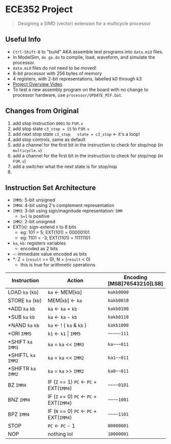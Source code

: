 # ECE352 Project
> Designing a SIMD (vector) extension for a multicycle processor

## Useful Info

- `Ctrl-Shift-B` to "build" AKA assemble test programs into `data.mid` files.
- In ModelSim, `do go.do` to compile, load, waveform, and simulate the processor.
- `data.mid` files do not need to be moved!
- 8-bit processor with 256 bytes of memory
- 4 registers, with 2-bit representations, labelled k0 through k3
- [Project Overview Video](https://www.youtube.com/watch?v=TWZiudul_ws)
- To test a new assembly program on the board with no change to processor hardware, use `processor/UPDATE_MIF.bat`.

## Changes from Original

1) add stop instruction `0001` to `FSM.v`
2) add stop state `c3_stop = 15` to `FSM.v`
3) add next stop state `c3_stop   state = c3_stop` <- it's a loop!
4) add stop controls, same as default
5) add a channel for the first bit in the instruction to check for stop/nop (in `multicycle.v`)
6) add a channel for the first bit in the instruction to check for stop/nop (in `FSM.v`)
7) add a switcher what the next state is for stop/nop
8) 

## Instruction Set Architecture

- `IMM5`: 5-bit unsigned
- `IMM4`: 4-bit using 2's complement representation
- `IMM3`: 3-bit using sign/magnitude representation: `SMM`
     - `S=1` is positive
- `IMM2`: 2-bit unsigned
- EXT(`X`): sign-extend `X` to 8 bits
     - eg: 101 = 5; EXT(101) = 00000101
     - eg: 1101 = -3; EXT(1101) = 11111101
- `ka`, `kb`: registers variables
     - encoded as 2 bits
- `~`: immediate value encoded as bits
- *: Z = (`result` == 0), N = (`result` < 0)
     - this is true for arithmetic operations

Instruction|Action|Encoding<br>[MSB]76543210[LSB]
---|---|---
LOAD `ka` (`kb`)|`ka` ← MEM[`kb`]|`kakb0000`
STORE `ka` (`kb`)|MEM[`kb`] ← `ka`|`kakb0010`
*ADD `ka` `kb`|`ka` ← `ka` + `kb`|`kakb0100`
*SUB `ka` `kb`|`ka` ← `ka` - `kb`|`kakb0110`
*NAND `ka` `kb`| `ka` ← ! ( `ka` & `kb` )|`kakb1000`
*ORI `IMM5`|`k1` ← `k1` \| `IMM5`|`~~~~~111`
*SHIFT `ka` `IMM3`|`ka` = `ka` << `IMM3`|`ka~~~011`
*SHIFTL `ka` `IMM2`|`ka` = `ka` << `IMM2`|`ka1~~011`
*SHIFTR `ka` `IMM2`|`ka` = `ka` >> `IMM2`|`ka0~~011`
BZ `IMM4`|IF (`Z` == 1) `PC` ← `PC` + EXT(`IMM4`)|`~~~~0101`
BNZ `IMM4`|IF (`Z` == 0) `PC` ← `PC` + EXT(`IMM4`)|`~~~~1001`
BPZ `IMM4`|IF (`N` == 0) `PC` ← `PC` + EXT(`IMM4`)|`~~~~1101`
STOP|`PC` ← `PC` - 1|`00000001`
NOP|nothing lol|`10000001`
